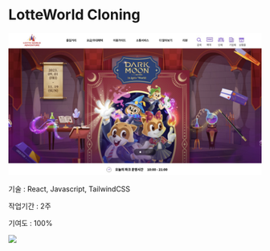 <h1>LotteWorld Cloning</h1>
<img src="/public/Screenshot 2023-11-10 at 1.07.40 AM.jpeg" alt="preview">
<p>기술 : React, Javascript, TailwindCSS</p>
<p>작업기간 : 2주</p>
<p>기여도 : 100%</p>
<a href="https://lottecloning.vercel.app/" target="_blank"><img src="https://img.shields.io/badge/LotteWorld-DA1F26?style=flat-square&logo=vercel&logoColor=white"/></a>
